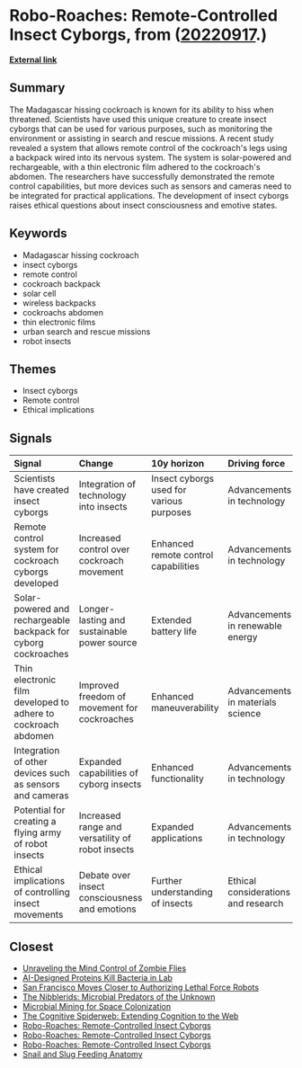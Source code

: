 # __Robo-Roaches: Remote-Controlled Insect Cyborgs__, from ([20220917](https://kghosh.substack.com/p/20220917).)

__[External link](https://www.cnet.com/science/biology/scientists-create-cyborg-cockroaches-controlled-by-solar-powered-backpacks)__



## Summary

The Madagascar hissing cockroach is known for its ability to hiss when threatened. Scientists have used this unique creature to create insect cyborgs that can be used for various purposes, such as monitoring the environment or assisting in search and rescue missions. A recent study revealed a system that allows remote control of the cockroach's legs using a backpack wired into its nervous system. The system is solar-powered and rechargeable, with a thin electronic film adhered to the cockroach's abdomen. The researchers have successfully demonstrated the remote control capabilities, but more devices such as sensors and cameras need to be integrated for practical applications. The development of insect cyborgs raises ethical questions about insect consciousness and emotive states.

## Keywords

* Madagascar hissing cockroach
* insect cyborgs
* remote control
* cockroach backpack
* solar cell
* wireless backpacks
* cockroachs abdomen
* thin electronic films
* urban search and rescue missions
* robot insects

## Themes

* Insect cyborgs
* Remote control
* Ethical implications

## Signals

| Signal                                                         | Change                                           | 10y horizon                              | Driving force                       |
|:---------------------------------------------------------------|:-------------------------------------------------|:-----------------------------------------|:------------------------------------|
| Scientists have created insect cyborgs                         | Integration of technology into insects           | Insect cyborgs used for various purposes | Advancements in technology          |
| Remote control system for cockroach cyborgs developed          | Increased control over cockroach movement        | Enhanced remote control capabilities     | Advancements in technology          |
| Solar-powered and rechargeable backpack for cyborg cockroaches | Longer-lasting and sustainable power source      | Extended battery life                    | Advancements in renewable energy    |
| Thin electronic film developed to adhere to cockroach abdomen  | Improved freedom of movement for cockroaches     | Enhanced maneuverability                 | Advancements in materials science   |
| Integration of other devices such as sensors and cameras       | Expanded capabilities of cyborg insects          | Enhanced functionality                   | Advancements in technology          |
| Potential for creating a flying army of robot insects          | Increased range and versatility of robot insects | Expanded applications                    | Advancements in technology          |
| Ethical implications of controlling insect movements           | Debate over insect consciousness and emotions    | Further understanding of insects         | Ethical considerations and research |

## Closest

* [Unraveling the Mind Control of Zombie Flies](7716ffd31f1b9f566bacf04995fd94f9)
* [AI-Designed Proteins Kill Bacteria in Lab](851488841bb139d3ed24048269cd0b9b)
* [San Francisco Moves Closer to Authorizing Lethal Force Robots](316320b3518ab6fd8e843b63fb74e62b)
* [The Nibblerids: Microbial Predators of the Unknown](279ad1b21581f6a15ca206621c443c6d)
* [Microbial Mining for Space Colonization](a67f9e7de0ac3ab7399e7e056c0f8883)
* [The Cognitive Spiderweb: Extending Cognition to the Web](870cf0da8080715e60bf3cef2094cc2a)
* [Robo-Roaches: Remote-Controlled Insect Cyborgs](b0cc49ba07708ecffb1a8c88d66554fd)
* [Robo-Roaches: Remote-Controlled Insect Cyborgs](b0cc49ba07708ecffb1a8c88d66554fd)
* [Robo-Roaches: Remote-Controlled Insect Cyborgs](b0cc49ba07708ecffb1a8c88d66554fd)
* [Snail and Slug Feeding Anatomy](705b698cf565ce7529e9e0aceef7fbeb)
